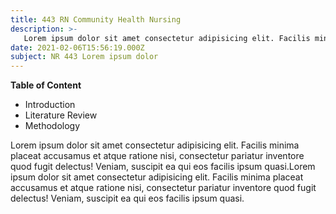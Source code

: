 ```yaml
---
title: 443 RN Community Health Nursing
description: >-
   Lorem ipsum dolor sit amet consectetur adipisicing elit. Facilis minima placeat accusamus et atque ratione nisi, consectetur pariatur inventore quod fugit delectus! Veniam, suscipit ea qui eos facilis ipsum quasi.Lorem ipsum dolor sit amet consectetur adipisicing elit. Facilis minima placeat accusamus et atque ratione nisi, consectetur pariatur inventore quod fugit delectus! Veniam, suscipit ea qui eos facilis ipsum quasi.
date: 2021-02-06T15:56:19.000Z
subject: NR 443 Lorem ipsum dolor
---
```


**Table of Content**


- Introduction
- Literature Review
- Methodology


Lorem ipsum dolor sit amet consectetur adipisicing elit. Facilis minima placeat accusamus et atque ratione nisi, consectetur pariatur inventore quod fugit delectus! Veniam, suscipit ea qui eos facilis ipsum quasi.Lorem ipsum dolor sit amet consectetur adipisicing elit. Facilis minima placeat accusamus et atque ratione nisi, consectetur pariatur inventore quod fugit delectus! Veniam, suscipit ea qui eos facilis ipsum quasi.